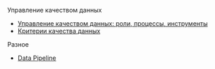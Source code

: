 Управление качеством данных
- [Управление качеством данных: роли, процессы, инструменты](https://habr.com/ru/articles/694690/)
- [Критерии качества данных](https://loginom.ru/blog/data-quality-criteria) 

Разное
- [Data Pipeline](https://habr.com/ru/articles/900640/)


